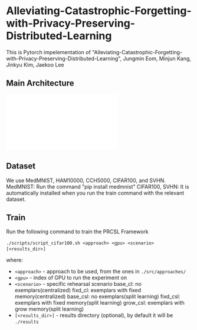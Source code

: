 # Alleviating-Catastrophic-Forgetting-with-Privacy-Preserving-Distributed-Learning
This is Pytorch impelementation of "Alleviating-Catastrophic-Forgetting-with-Privacy-Preserving-Distributed-Learning", Jungmin Eom, Minjun Kang, Jinkyu Kim, Jaekoo Lee

## Main Architecture
![screensh](./fig/overview.pdf)

## Dataset
We use MedMNIST, HAM10000, CCH5000, CIFAR100, and SVHN.
MedMNIST: Run the command "pip install medmnist"
CIFAR100, SVHN: It is automatically installed when you run the train command with the relevant dataset.

## Train
Run the following command to train the PRCSL Framework
```
./scripts/script_cifar100.sh <approach> <gpu> <scenario> [<results_dir>]
```
where: 
* `<approach>` - approach to be used, from the ones in `./src/approaches/`
* `<gpu>` - index of GPU to run the experiment on
* `<scenario>` - specific rehearsal scenario
    base_cl: no exemplars(centralized)
    fixd_cl: exemplars with fixed memory(centralized)
    base_csl: no exemplars(split learning)
    fixd_csl: exemplars with fixed memory(split learning)
    grow_csl: exemplars with grow memory(split learning)
* `[<results_dir>]` - results directory (optional), by default it will be `./results`